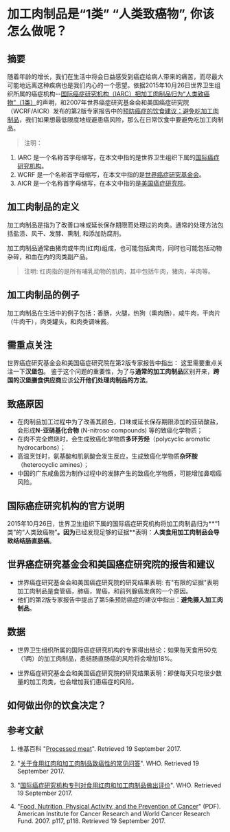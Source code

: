 # 加工肉制品是“1类” “人类致癌物”, 你该怎么做呢？

## 摘要

随着年龄的增长，我们在生活中将会日益感受到癌症给病人带来的痛苦，而尽最大可能地远离这种疾病也是我们内心的一个愿望。依据2015年10月26日世界卫生组织所属的癌症机构--[国际癌症研究机构（IARC）把加工肉制品归为“人类致癌物”（1类）](http://www.who.int/mediacentre/news/releases/2015/cancer-red-meat/zh/#)的声明，和2007年世界癌症研究基金会和美国癌症研究院（WCRF/AICR）发布的第2版专家报告中的[预防癌症的饮食建议：避免吃加工肉制品](http://www.aicr.org/reduce-your-cancer-risk/recommendations-for-cancer-prevention/recommendations_05_red_meat.html)，我们如果想最低限度地规避患癌风险，那么在日常饮食中要避免吃加工肉制品。

> 注明：
>  
1. IARC 是一个名称首字母缩写，在本文中指的是世界卫生组织下属的[国际癌症研究机构](https://www.iarc.fr/)。
2. WCRF 是一个名称首字母缩写，在本文中指的是[世界癌症研究基金会](http://www.wcrf.org/)。
3. AICR 是一个名称首字母缩写，在本文中指的是[美国癌症研究院](http://www.aicr.org/)。

## 加工肉制品的定义
加工肉制品是指为了改善口味或延长保存期限而处理过的肉类。通常的处理方法包括盐渍、风干、发酵、熏制, 和添加防腐剂。

加工肉制品通常由猪肉或牛肉(红肉)组成，也可能包括禽肉，同时也可能包括动物杂碎，和血在内的肉类副产品。

> 注明: 红肉指的是所有哺乳动物的肌肉，其中包括牛肉，猪肉，羊肉等。

## 加工肉制品的例子

加工肉制品在生活中的例子包括：香肠，火腿，热狗（熏肉肠），咸牛肉，干肉片（牛肉干），肉类罐头，和肉类调味酱。

## 需重点关注

世界癌症研究基金会和美国癌症研究院在第2版专家报告中指出： 这里需要重点关注一下**汉堡包**。 鉴于这个问题的重要性，为了与**通常的加工肉制品**区别开来，**跨国的汉堡膳食供应商**应该**公开他们处理肉制品的方法**。

## 致癌原因

- 在肉制品加工过程中为了改善其颜色，口味或延长保存期限添加的亚硝酸盐，会形成**N-亚硝基化合物** (N-nitroso compounds) 等的致癌化学物质；
- 在肉不完全燃烧时，会生成致癌化学物质**多环芳烃**（polycyclic aromatic hydrocarbons）；
- 高温烹饪时，氨基酸和肌氨酸会发生反应，生成致癌化学物质**杂环胺**（heterocyclic amines）；
- 中国的广东咸鱼因为制作过程中的发酵产生的致癌化学物质，可能增加鼻咽癌风险。

## 国际癌症研究机构的官方说明 

2015年10月26日，世界卫生组织下属的国际癌症研究机构将加工肉制品归为**“1类”的“人类致癌物”**。因为**已经发现足够的证据**表明：**人类食用加工肉制品会导致结结肠直肠癌**。

## 世界癌症研究基金会和美国癌症研究院的报告和建议

- 世界癌症研究基金会和美国癌症研究院的研究结果表明: 有"有限的证据"表明加工肉制品是食管癌，肺癌，胃癌，和前列腺癌发病的一个原因。 
- 他们的第2版专家报告中提出了第5条预防癌症的建议中指出：**避免摄入加工肉制品**。

## 数据

- 世界卫生组织所属的国际癌症研究机构的专家得出结论：如果每天食用50克（1两）的加工肉制品，患结肠直肠癌的风险将会增加18%。

- 世界癌症研究基金会和美国癌症研究院的研究结果表明：即使每天只吃很少数量的加工肉类，也会增加我们患癌症的风险。

## 如何做出你的饮食决定？
## 参考文献

1. 维基百科
"[Processed meat](https://en.wikipedia.org/wiki/Processed_meat)". Retrieved 19 September 2017.

2. "[关于食用红肉和加工肉制品致癌性的常见问答](http://www.who.int/features/qa/cancer-red-meat/zh/)". WHO. Retrieved 19 September 2017.

3. "[国际癌症研究机构专刊对食用红肉和加工肉制品做出评价](http://www.who.int/mediacentre/news/releases/2015/cancer-red-meat/zh/#)". WHO. Retrieved 19 September 2017.

4. "[Food, Nutrition, Physical Activity, and the Prevention of Cancer](http://wcrf.org/sites/default/files/Second-Expert-Report.pdf)" (PDF). American Institute for Cancer Research and World Cancer Research Fund. 2007. p117, p118. Retrieved 19 September 2017.





